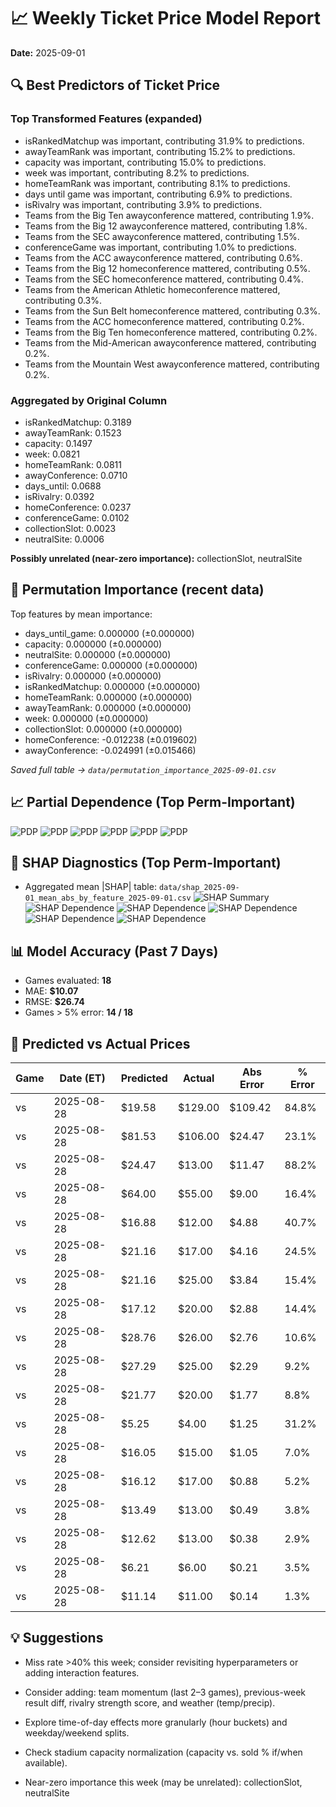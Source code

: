 # 📈 Weekly Ticket Price Model Report
**Date:** 2025-09-01

## 🔍 Best Predictors of Ticket Price

### Top Transformed Features (expanded)
- isRankedMatchup was important, contributing 31.9% to predictions.
- awayTeamRank was important, contributing 15.2% to predictions.
- capacity was important, contributing 15.0% to predictions.
- week was important, contributing 8.2% to predictions.
- homeTeamRank was important, contributing 8.1% to predictions.
- days until game was important, contributing 6.9% to predictions.
- isRivalry was important, contributing 3.9% to predictions.
- Teams from the Big Ten awayconference mattered, contributing 1.9%.
- Teams from the Big 12 awayconference mattered, contributing 1.8%.
- Teams from the SEC awayconference mattered, contributing 1.5%.
- conferenceGame was important, contributing 1.0% to predictions.
- Teams from the ACC awayconference mattered, contributing 0.6%.
- Teams from the Big 12 homeconference mattered, contributing 0.5%.
- Teams from the SEC homeconference mattered, contributing 0.4%.
- Teams from the American Athletic homeconference mattered, contributing 0.3%.
- Teams from the Sun Belt homeconference mattered, contributing 0.3%.
- Teams from the ACC homeconference mattered, contributing 0.2%.
- Teams from the Big Ten homeconference mattered, contributing 0.2%.
- Teams from the Mid-American awayconference mattered, contributing 0.2%.
- Teams from the Mountain West awayconference mattered, contributing 0.2%.

### Aggregated by Original Column
- isRankedMatchup: 0.3189
- awayTeamRank: 0.1523
- capacity: 0.1497
- week: 0.0821
- homeTeamRank: 0.0811
- awayConference: 0.0710
- days_until: 0.0688
- isRivalry: 0.0392
- homeConference: 0.0237
- conferenceGame: 0.0102
- collectionSlot: 0.0023
- neutralSite: 0.0006

**Possibly unrelated (near-zero importance):** collectionSlot, neutralSite

## 🧪 Permutation Importance (recent data)

Top features by mean importance:

- days_until_game: 0.000000 (±0.000000)
- capacity: 0.000000 (±0.000000)
- neutralSite: 0.000000 (±0.000000)
- conferenceGame: 0.000000 (±0.000000)
- isRivalry: 0.000000 (±0.000000)
- isRankedMatchup: 0.000000 (±0.000000)
- homeTeamRank: 0.000000 (±0.000000)
- awayTeamRank: 0.000000 (±0.000000)
- week: 0.000000 (±0.000000)
- collectionSlot: 0.000000 (±0.000000)
- homeConference: -0.012238 (±0.019602)
- awayConference: -0.024991 (±0.015466)

_Saved full table → `data/permutation_importance_2025-09-01.csv`_

## 📈 Partial Dependence (Top Perm-Important)

![PDP](images/pdp_2025-09-01_days_until_game.png)
![PDP](images/pdp_2025-09-01_capacity.png)
![PDP](images/pdp_2025-09-01_neutralSite.png)
![PDP](images/pdp_2025-09-01_conferenceGame.png)
![PDP](images/pdp_2025-09-01_isRivalry.png)
![PDP](images/pdp_2025-09-01_isRankedMatchup.png)

## 🧮 SHAP Diagnostics (Top Perm-Important)

- Aggregated mean |SHAP| table: `data/shap_2025-09-01_mean_abs_by_feature_2025-09-01.csv`
![SHAP Summary](images/shap_2025-09-01_summary_bar.png)
![SHAP Dependence](images/shap_2025-09-01_dependence_capacity.png)
![SHAP Dependence](images/shap_2025-09-01_dependence_neutralSite.png)
![SHAP Dependence](images/shap_2025-09-01_dependence_conferenceGame.png)
![SHAP Dependence](images/shap_2025-09-01_dependence_isRivalry.png)
![SHAP Dependence](images/shap_2025-09-01_dependence_isRankedMatchup.png)

## 📊 Model Accuracy (Past 7 Days)

- Games evaluated: **18**
- MAE: **$10.07**
- RMSE: **$26.74**
- Games > 5% error: **14 / 18**

## 🎯 Predicted vs Actual Prices

| Game | Date (ET) | Predicted | Actual | Abs Error | % Error |
|------|-----------|-----------|--------|-----------|---------|
|  vs  | 2025-08-28 | $19.58 | $129.00 | $109.42 | 84.8% |
|  vs  | 2025-08-28 | $81.53 | $106.00 | $24.47 | 23.1% |
|  vs  | 2025-08-28 | $24.47 | $13.00 | $11.47 | 88.2% |
|  vs  | 2025-08-28 | $64.00 | $55.00 | $9.00 | 16.4% |
|  vs  | 2025-08-28 | $16.88 | $12.00 | $4.88 | 40.7% |
|  vs  | 2025-08-28 | $21.16 | $17.00 | $4.16 | 24.5% |
|  vs  | 2025-08-28 | $21.16 | $25.00 | $3.84 | 15.4% |
|  vs  | 2025-08-28 | $17.12 | $20.00 | $2.88 | 14.4% |
|  vs  | 2025-08-28 | $28.76 | $26.00 | $2.76 | 10.6% |
|  vs  | 2025-08-28 | $27.29 | $25.00 | $2.29 | 9.2% |
|  vs  | 2025-08-28 | $21.77 | $20.00 | $1.77 | 8.8% |
|  vs  | 2025-08-28 | $5.25 | $4.00 | $1.25 | 31.2% |
|  vs  | 2025-08-28 | $16.05 | $15.00 | $1.05 | 7.0% |
|  vs  | 2025-08-28 | $16.12 | $17.00 | $0.88 | 5.2% |
|  vs  | 2025-08-28 | $13.49 | $13.00 | $0.49 | 3.8% |
|  vs  | 2025-08-28 | $12.62 | $13.00 | $0.38 | 2.9% |
|  vs  | 2025-08-28 | $6.21 | $6.00 | $0.21 | 3.5% |
|  vs  | 2025-08-28 | $11.14 | $11.00 | $0.14 | 1.3% |

## 💡 Suggestions
- Miss rate >40% this week; consider revisiting hyperparameters or adding interaction features.
- Consider adding: team momentum (last 2–3 games), previous-week result diff, rivalry strength score, and weather (temp/precip).
- Explore time-of-day effects more granularly (hour buckets) and weekday/weekend splits.
- Check stadium capacity normalization (capacity vs. sold % if/when available).

- Near-zero importance this week (may be unrelated): collectionSlot, neutralSite